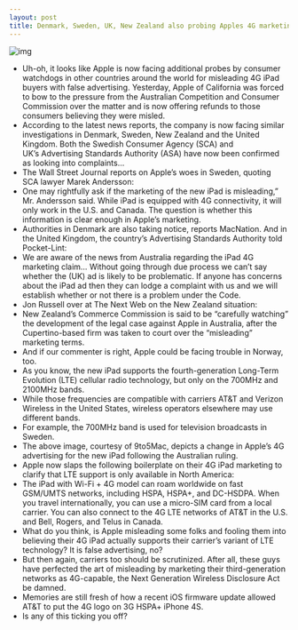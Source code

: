 ```yaml
---
layout: post
title: Denmark, Sweden, UK, New Zealand also probing Apples 4G marketing for the new iPad
---
```

![img](http://media.idownloadblog.com/wp-content/uploads/2012/03/iPad-4G-markting-in-Australia-befor-and-after.jpg)
* Uh-oh, it looks like Apple is now facing additional probes by consumer watchdogs in other countries around the world for misleading 4G iPad buyers with false advertising. Yesterday, Apple of California was forced to bow to the pressure from the Australian Competition and Consumer Commission over the matter and is now offering refunds to those consumers believing they were misled.
* According to the latest news reports, the company is now facing similar investigations in Denmark, Sweden, New Zealand and the United Kingdom. Both the Swedish Consumer Agency (SCA) and UK’s Advertising Standards Authority (ASA) have now been confirmed as looking into complaints…
* The Wall Street Journal reports on Apple’s woes in Sweden, quoting SCA lawyer Marek Andersson:
* One may rightfully ask if the marketing of the new iPad is misleading,” Mr. Andersson said. While iPad is equipped with 4G connectivity, it will only work in the U.S. and Canada. The question is whether this information is clear enough in Apple’s marketing.
* Authorities in Denmark are also taking notice, reports MacNation. And in the United Kingdom, the country’s Advertising Standards Authority told Pocket-Lint:
* We are aware of the news from Australia regarding the iPad 4G marketing claim… Without going through due process we can’t say whether the (UK) ad is likely to be problematic. If anyone has concerns about the iPad ad then they can lodge a complaint with us and we will establish whether or not there is a problem under the Code.
* Jon Russell over at The Next Web on the New Zealand situation:
* New Zealand’s Commerce Commission is said to be “carefully watching” the development of the legal case against Apple in Australia, after the Cupertino-based firm was taken to court over the “misleading” marketing terms.
* And if our commenter is right, Apple could be facing trouble in Norway, too.
* As you know, the new iPad supports the fourth-generation Long-Term Evolution (LTE) cellular radio technology, but only on the 700MHz and 2100MHz bands.
* While those frequencies are compatible with carriers AT&T and Verizon Wireless in the United States, wireless operators elsewhere may use different bands.
* For example, the 700MHz band is used for television broadcasts in Sweden.
* The above image, courtesy of 9to5Mac, depicts a change in Apple’s 4G advertising for the new iPad following the Australian ruling.
* Apple now slaps the following boilerplate on their 4G iPad marketing to clarify that LTE support is only available in North America:
* The iPad with Wi-Fi + 4G model can roam worldwide on fast GSM/UMTS networks, including HSPA, HSPA+, and DC-HSDPA. When you travel internationally, you can use a micro-SIM card from a local carrier. You can also connect to the 4G LTE networks of AT&T in the U.S. and Bell, Rogers, and Telus in Canada.
* What do you think, is Apple misleading some folks and fooling them into believing their 4G iPad actually supports their carrier’s variant of LTE technology? It is false advertising, no?
* But then again, carriers too should be scrutinized. After all, these guys have perfected the art of misleading by marketing their third-generation networks as 4G-capable, the Next Generation Wireless Disclosure Act be damned.
* Memories are still fresh of how a recent iOS firmware update allowed AT&T to put the 4G logo on 3G HSPA+ iPhone 4S.
* Is any of this ticking you off?

